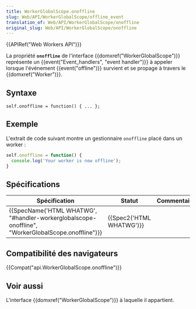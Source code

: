 ```yaml
---
title: WorkerGlobalScope.onoffline
slug: Web/API/WorkerGlobalScope/offline_event
translation_of: Web/API/WorkerGlobalScope/onoffline
original_slug: Web/API/WorkerGlobalScope/onoffline
---
```

{{APIRef("Web Workers API")}}

La propriété **`onoffline`** de l'interface {{domxref("WorkerGlobalScope")}} représente un {{event("Event_handlers", "event handler")}} à appeler lorsque l'événement {{event("offline")}} survient et se propage à travers le {{domxref("Worker")}}.

## Syntaxe

    self.onoffline = function() { ... };

## Exemple

L'extrait de code suivant montre un gestionnaire `onoffline` placé dans un worker :

```js
self.onoffline = function() {
  console.log('Your worker is now offline');
}
```

## Spécifications

| Spécification                                                                                                                        | Statut                           | Commentaire |
| ------------------------------------------------------------------------------------------------------------------------------------ | -------------------------------- | ----------- |
| {{SpecName('HTML WHATWG', "#handler-workerglobalscope-onoffline", "WorkerGlobalScope.onoffline")}} | {{Spec2('HTML WHATWG')}} |             |

## Compatibilité des navigateurs

{{Compat("api.WorkerGlobalScope.onoffline")}}

## Voir aussi

L'interface {{domxref("WorkerGlobalScope")}} à laquelle il appartient.
